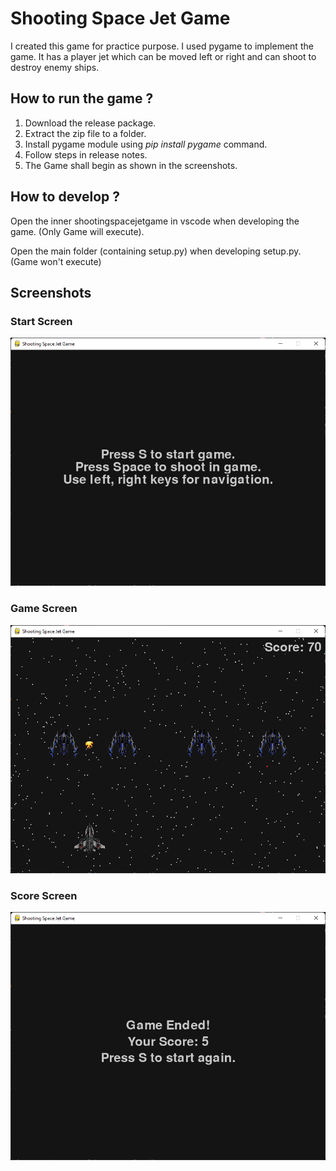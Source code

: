 # Shooting Space Jet Game
I created this game for practice purpose. I used pygame to implement the game. It has a player jet which can be moved left or right and can shoot to destroy enemy ships.

## How to run the game ?
1. Download the release package.
2. Extract the zip file to a folder.
3. Install pygame module using *pip install pygame* command.
4. Follow steps in release notes.
5. The Game shall begin as shown in the screenshots.

## How to develop ?
Open the inner shootingspacejetgame in vscode when developing the game. (Only Game will execute).

Open the main folder (containing setup.py) when developing setup.py. (Game won't execute)

## Screenshots

### Start Screen
![](./screenshots/1.png)

### Game Screen
![](./screenshots/2.png)

### Score Screen
![](./screenshots/3.png)
